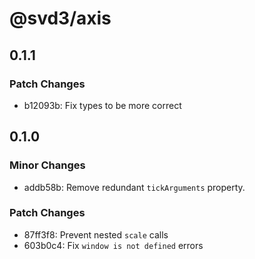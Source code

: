 # @svd3/axis

## 0.1.1

### Patch Changes

- b12093b: Fix types to be more correct

## 0.1.0

### Minor Changes

- addb58b: Remove redundant `tickArguments` property.

### Patch Changes

- 87ff3f8: Prevent nested `scale` calls
- 603b0c4: Fix `window is not defined` errors
